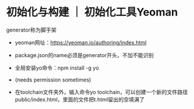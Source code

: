 # 初始化与构建 ｜ 初始化工具Yeoman
generator称为脚手架

- yeoman网址：https://yeoman.io/authoring/index.html
- package.json的name必须是generator开头，不加不能识别
- 全局安装yo命令：npm install -g yo
- (needs permission sometimes)


- 在toolchain文件夹外，输入命令yo toolchain，可以创建一个新的文件路径public/index.html，里面的文件把t.html留出的空填满了

